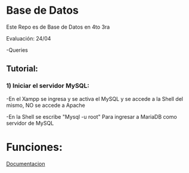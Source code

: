 # Base de Datos
Este Repo es de Base de Datos en 4to 3ra

Evaluación: 24/04

-Queries


## Tutorial:
### 1) Iniciar el servidor MySQL:

-En el Xampp se ingresa y se activa el MySQL y se accede a la Shell del mismo, NO se accede a Apache

-En la Shell se escribe "Mysql -u root" Para ingresar a MariaDB como servidor de MySQL


# Funciones:

[Documentacion](https://www-w3schools-com.translate.goog/sql/sql_ref_sqlserver.asp?_x_tr_sl=en&_x_tr_tl=es&_x_tr_hl=es&_x_tr_pto=tc)
